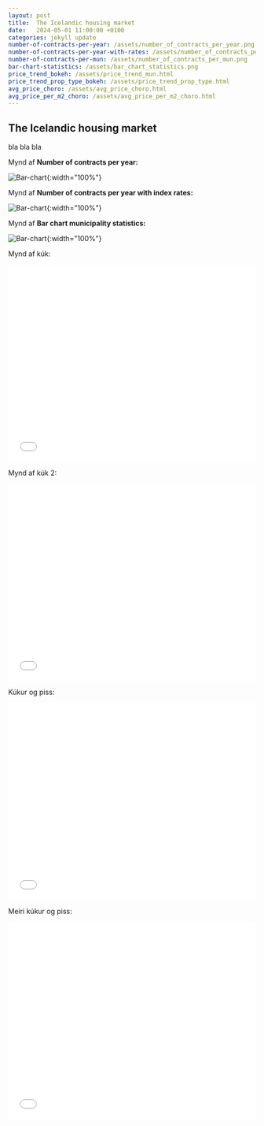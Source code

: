 ```yaml
---
layout: post
title:  The Icelandic housing market
date:   2024-05-01 11:00:00 +0100
categories: jekyll update
number-of-contracts-per-year: /assets/number_of_contracts_per_year.png
number-of-contracts-per-year-with-rates: /assets/number_of_contracts_per_year_w_rates.png
number-of-contracts-per-mun: /assets/number_of_contracts_per_mun.png
bar-chart-statistics: /assets/bar_chart_statistics.png
price_trend_bokeh: /assets/price_trend_mun.html
price_trend_prop_type_bokeh: /assets/price_trend_prop_type.html
avg_price_choro: /assets/avg_price_choro.html
avg_price_per_m2_choro: /assets/avg_price_per_m2_choro.html
---
```

## The Icelandic housing market
bla bla bla

Mynd af **Number of contracts per year:**

![Bar-chart]({{page.number-of-contracts-per-year}}){:width="100%"}

Mynd af **Number of contracts per year with index rates:**

![Bar-chart]({{page.number-of-contracts-per-year-with-rates}}){:width="100%"}

Mynd af **Bar chart municipality statistics:**

![Bar-chart]({{page.bar-chart-statistics}}){:width="100%"}

Mynd af kúk:

<iframe src="{{page.price_trend_bokeh}}" width="100%" height="400px" frameborder="0">
    Sorry, your browser doesn't support iframes.
</iframe>

Mynd af kúk 2:

<iframe src="{{page.price_trend_prop_type_bokeh}}" width="100%" height="400px" frameborder="0">
    Sorry, your browser doesn't support iframes.
</iframe>

Kúkur og piss:
<iframe src="{{page.avg_price_choro}}" width="100%" height="400px" frameborder="0">
    Sorry, your browser doesn't support iframes.
</iframe>

Meiri kúkur og piss:
<iframe src="{{page.avg_price_per_m2_choro}}" width="100%" height="400px" frameborder="0">
    Sorry, your browser doesn't support iframes.
</iframe>
